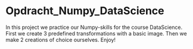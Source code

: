 # Opdracht_Numpy_DataScience
In this project we practice our Numpy-skills for the course DataScience.
First we create 3 predefined transformations with a basic image.
Then we make 2 creations of choice ourselves. Enjoy!
